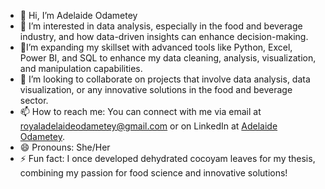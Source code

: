 - 👋 Hi, I’m Adelaide Odametey
- 👀 I’m interested in data analysis, especially in the food and beverage industry, and how data-driven insights can enhance decision-making.
- 🌱I’m expanding my skillset with advanced tools like Python, Excel, Power BI, and SQL to enhance my data cleaning, analysis, visualization, and manipulation capabilities.
- 💞️ I’m looking to collaborate on projects that involve data analysis, data visualization, or any innovative solutions in the food and beverage sector.
- 📫 How to reach me: You can connect with me via email at royaladelaideodametey@gmail.com or on LinkedIn at [Adelaide Odametey](https://www.linkedin.com/in/adelaide-odametey).
- 😄 Pronouns: She/Her
- ⚡ Fun fact: I once developed dehydrated cocoyam leaves for my thesis, combining my passion for food science and innovative solutions!


<!---
AdelaideOd/AdelaideOd is a ✨ special ✨ repository because its `README.md` (this file) appears on your GitHub profile.
You can click the Preview link to take a look at your changes.
--->
